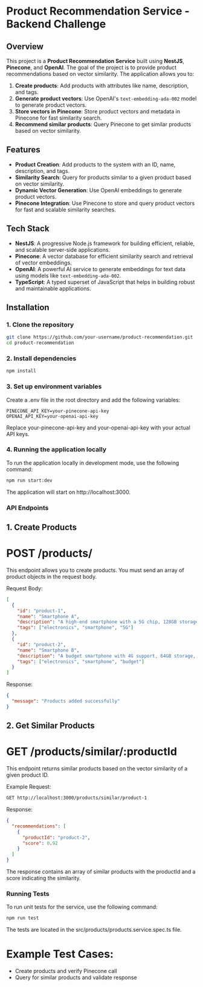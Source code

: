 # Product Recommendation Service - Backend Challenge

## Overview

This project is a **Product Recommendation Service** built using **NestJS**, **Pinecone**, and **OpenAI**. The goal of the project is to provide product recommendations based on vector similarity. The application allows you to:

1. **Create products**: Add products with attributes like name, description, and tags.
2. **Generate product vectors**: Use OpenAI's `text-embedding-ada-002` model to generate product vectors.
3. **Store vectors in Pinecone**: Store product vectors and metadata in Pinecone for fast similarity search.
4. **Recommend similar products**: Query Pinecone to get similar products based on vector similarity.

## Features

- **Product Creation**: Add products to the system with an ID, name, description, and tags.
- **Similarity Search**: Query for products similar to a given product based on vector similarity.
- **Dynamic Vector Generation**: Use OpenAI embeddings to generate product vectors.
- **Pinecone Integration**: Use Pinecone to store and query product vectors for fast and scalable similarity searches.

## Tech Stack

- **NestJS**: A progressive Node.js framework for building efficient, reliable, and scalable server-side applications.
- **Pinecone**: A vector database for efficient similarity search and retrieval of vector embeddings.
- **OpenAI**: A powerful AI service to generate embeddings for text data using models like `text-embedding-ada-002`.
- **TypeScript**: A typed superset of JavaScript that helps in building robust and maintainable applications.

## Installation

### 1. Clone the repository

```bash
git clone https://github.com/your-username/product-recommendation.git
cd product-recommendation
```

### 2. Install dependencies

```bash
npm install
```

### 3. Set up environment variables

Create a .env file in the root directory and add the following variables:

```env
PINECONE_API_KEY=your-pinecone-api-key
OPENAI_API_KEY=your-openai-api-key
```

Replace your-pinecone-api-key and your-openai-api-key with your actual API keys.

### 4. Running the application locally

To run the application locally in development mode, use the following command:

```bash
npm run start:dev
```

The application will start on http://localhost:3000.

### API Endpoints
## 1. Create Products
# POST /products/

This endpoint allows you to create products. You must send an array of product objects in the request body.

Request Body:

```json
[
  {
    "id": "product-1",
    "name": "Smartphone A",
    "description": "A high-end smartphone with a 5G chip, 128GB storage, and a 6.5-inch display.",
    "tags": ["electronics", "smartphone", "5G"]
  },
  {
    "id": "product-2",
    "name": "Smartphone B",
    "description": "A budget smartphone with 4G support, 64GB storage, and a 5.0-inch display.",
    "tags": ["electronics", "smartphone", "budget"]
  }
]
```

Response:

```json
{
  "message": "Products added successfully"
}
```

## 2. Get Similar Products
# GET /products/similar/:productId

This endpoint returns similar products based on the vector similarity of a given product ID.

Example Request:

```bash
GET http://localhost:3000/products/similar/product-1
```

Response:

```json
{
  "recommendations": [
    {
      "productId": "product-2",
      "score": 0.92
    }
  ]
}
```

The response contains an array of similar products with the productId and a score indicating the similarity.

### Running Tests
To run unit tests for the service, use the following command:

```bash
npm run test
```

The tests are located in the src/products/products.service.spec.ts file.

# Example Test Cases:
- Create products and verify Pinecone call
- Query for similar products and validate response